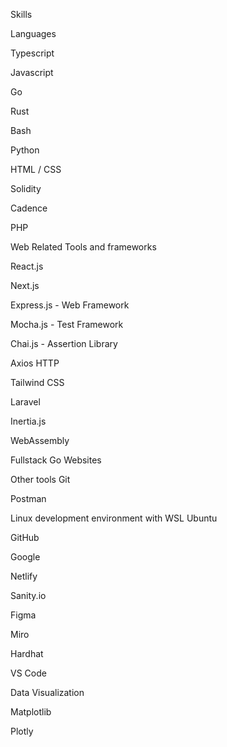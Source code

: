 Skills

Languages

Typescript

Javascript

Go

Rust

Bash

Python

HTML / CSS

Solidity

Cadence

PHP


Web Related Tools and frameworks

React.js

Next.js

Express.js - Web Framework

Mocha.js - Test Framework

Chai.js - Assertion Library

Axios HTTP

Tailwind CSS

Laravel

Inertia.js

WebAssembly

Fullstack Go Websites


Other tools
Git

Postman

Linux development environment with WSL Ubuntu

GitHub

Google

Netlify

Sanity.io

Figma

Miro

Hardhat

VS Code


Data Visualization

Matplotlib

Plotly

